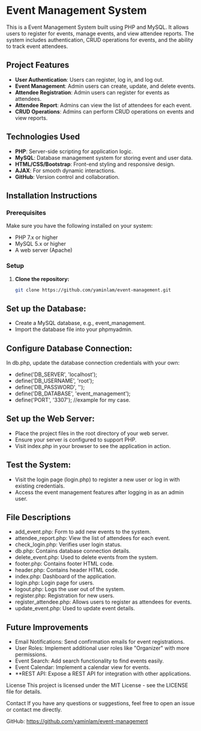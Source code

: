 # Event Management System

This is a Event Management System built using PHP and MySQL. It allows users to register for events, manage events, and view attendee reports. The system includes authentication, CRUD operations for events, and the ability to track event attendees.

## Project Features

- **User Authentication**: Users can register, log in, and log out.
- **Event Management**: Admin users can create, update, and delete events.
- **Attendee Registration**: Admin users can register for events as attendees.
- **Attendee Report**: Admins can view the list of attendees for each event.
- **CRUD Operations**: Admins can perform CRUD operations on events and view reports.
  
## Technologies Used

- **PHP**: Server-side scripting for application logic.
- **MySQL**: Database management system for storing event and user data.
- **HTML/CSS/Bootstrap**: Front-end styling and responsive design.
- **AJAX**: For smooth dynamic interactions.
- **GitHub**: Version control and collaboration.

## Installation Instructions

### Prerequisites
Make sure you have the following installed on your system:

- PHP 7.x or higher
- MySQL 5.x or higher
- A web server (Apache)
  
### Setup

1. **Clone the repository:**
   ```bash
   git clone https://github.com/yaminlam/event-management.git

## Set up the Database:

- Create a MySQL database, e.g., event_management.
- Import the database file into your phpmyadmin.

## Configure Database Connection:

In db.php, update the database connection credentials with your own:

- define('DB_SERVER', 'localhost');
- define('DB_USERNAME', 'root');
- define('DB_PASSWORD', '');
- define('DB_DATABASE', 'event_management');
- define('PORT', '3307'); //example for my case.

## Set up the Web Server:

- Place the project files in the root directory of your web server.
- Ensure your server is configured to support PHP.
- Visit index.php in your browser to see the application in action.

## Test the System:
- Visit the login page (login.php) to register a new user or log in with existing credentials.
- Access the event management features after logging in as an admin user.

## File Descriptions
- add_event.php: Form to add new events to the system.
- attendee_report.php: View the list of attendees for each event.
- check_login.php: Verifies user login status.
- db.php: Contains database connection details.
- delete_event.php: Used to delete events from the system.
- footer.php: Contains footer HTML code.
- header.php: Contains header HTML code.
- index.php: Dashboard of the application.
- login.php: Login page for users.
- logout.php: Logs the user out of the system.
- register.php: Registration for new users.
- register_attendee.php: Allows users to register as attendees for events.
- update_event.php: Used to update event details.

## Future Improvements
- Email Notifications: Send confirmation emails for event registrations.
- User Roles: Implement additional user roles like "Organizer" with more permissions.
- Event Search: Add search functionality to find events easily.
- Event Calendar: Implement a calendar view for events.
- **REST API: Expose a REST API for integration with other applications.

License
This project is licensed under the MIT License - see the LICENSE file for details.

Contact
If you have any questions or suggestions, feel free to open an issue or contact me directly.

GitHub: https://github.com/yaminlam/event-management





